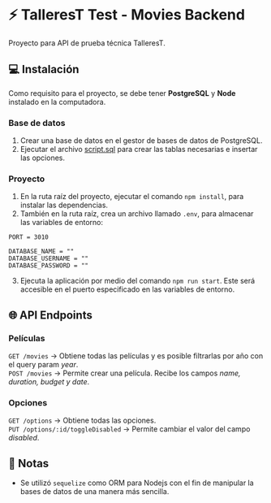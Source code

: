 # :zap: TalleresT Test - Movies Backend
Proyecto para API de prueba técnica TalleresT.

## :computer: Instalación
Como requisito para el proyecto, se debe tener **PostgreSQL** y **Node** instalado en la computadora.

### Base de datos
1. Crear una base de datos en el gestor de bases de datos de PostgreSQL.
2. Ejecutar el archivo [script.sql](https://github.com/carolinamcc15/movies-backend/blob/master/script.sql) para crear las tablas necesarias e insertar las opciones.

### Proyecto
1. En la ruta raíz del proyecto, ejecutar el comando `npm install`, para instalar las dependencias.
2. También en la ruta raíz, crea un archivo llamado `.env`, para almacenar las variables de entorno:
  ```
  PORT = 3010
  
  DATABASE_NAME = ""
  DATABASE_USERNAME = ""
  DATABASE_PASSWORD = ""
  ```
3. Ejecuta la aplicación por medio del comando `npm run start`. Este será accesible en el puerto especificado en las variables de entorno.

## :globe_with_meridians: API Endpoints
### Películas
`GET /movies` -> Obtiene todas las películas y es posible filtrarlas por año con el query param *year*.  
`POST /movies` -> Permite crear una película. Recibe los campos *name, duration, budget y date*.
### Opciones
`GET /options` -> Obtiene todas las opciones.  
`PUT /options/:id/toggleDisabled` -> Permite cambiar el valor del campo *disabled*.

## :pushpin: Notas
- Se utilizó `sequelize` como ORM para Nodejs con el fin de manipular la bases de datos de una manera más sencilla.
